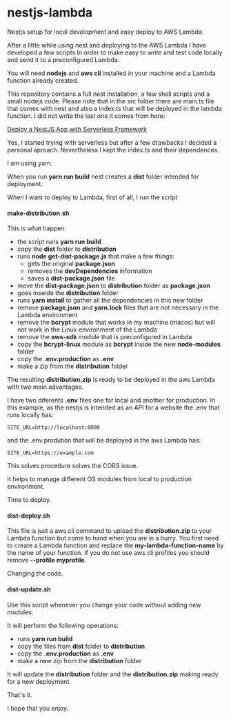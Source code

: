 # nestjs-lambda
Nestjs setup for local development and easy deploy to AWS Lambda.

After a little while using nest and deploying to the AWS Lambda I have developed a few scripts In order to make easy to write and test code locally and send it to a preconfigured Lambda.

You will need **nodejs** and **aws cli** installed in your machine and a Lambda function already created.

This repository contains a full nest installation, a few shell scripts and a small nodejs code. Please note that in the src folder there are main.ts file that comes with nest and also a index.ts that will be deployed in the lambda function. I did not write the last one it comes from here:

<a href="https://blog.theodo.com/2019/06/deploy-a-nestjs-app-in-5-minutes-with-serverless-framework/" target="blank">Deploy a NestJS App with Serverless Framework</a>

Yes, I started trying with serverless but after a few drawbacks I decided a personal aproach. Nevertheless I kept the index.ts and their dependences.

I am using yarn. 

When you run **yarn run build** nest creates a **dist** folder intended for deployment.

When I want to deploy to Lambda, first of all, I run the script

#### make-distribution.sh

This is what happen:

- the script runs **yarn run build**
- copy the **dist** folder to **distribution**
- runs **node get-dist-package.js** that make a few things:
  - gets the original **package.json**
  - removes the **devDependencies** information
  - saves a **dist-package.json** file
- move the **dist-package.json** to **distribution** folder as **package.json**
- goes inseide the **distribution** folder
- runs **yarn install** to gather all the dependencies in this new folder
- remove **package.json** and **yarn.lock** files that are not necessary in the Lambda environment
- remove the **bcrypt** module that works in my machine (macos) but will not work in the Linux environment of the Lambda
- remove the **aws-sdk** module that is preconfigured in Lambda
- copy the **bcrypt-linux** module as **bcrypt** inside the new **node-modules** folder
- copy the **.env.production** as **.env**
- make a zip from the **distribution** folder

The resulting **distribution.zip** is ready to be deployed in the aws Lambda with two main advantages.

I have two diferents **.env** files one for local and another for production. In this example, as the nestjs is intended as an API for a website the .env that runs locally has:

    SITE_URL=http://localhost:8000
    
and the .env.prodution that will be deployed in the aws Lambda has:

    SITE_URL=https://example.com
    
This solves procedure solves the CORS issue.

It helps to manage different OS modules from local to production environment.

Time to deploy.

#### dist-deploy.sh

This file is just a aws cli command to upload the **distribution.zip** to your Lambda function but come to hand when you are in a hurry.
You first need to create a Lambda function and replace the **my-lambda-function-name** by the name of your function. If you do not use aws cli profiles you should remove **--profile myprofile**.

Changing the code.

#### dist-update.sh

Use this script whenever you change your code without adding new modules.

It will perform the following operations:

- runs **yarn run build**
- copy the files from **dist** folder to **distribution**
- copy the **.env.production** as **.env**
- make a new zip from the **distribution** folder

It will update the **distribution** folder and the **distribution.zip** making ready for a new deployment.

That's it.

I hope that you enjoy.


